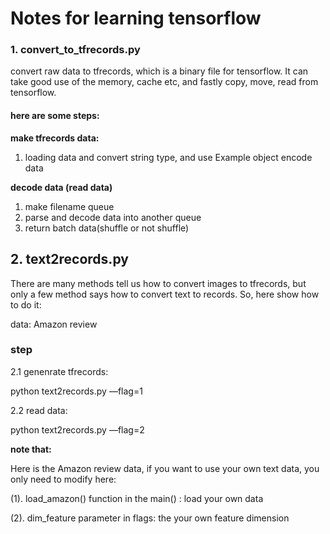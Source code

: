 # Notes for learning tensorflow

### 1. convert_to_tfrecords.py

convert raw data to tfrecords, which is a binary file for tensorflow. It can take good use of the memory, cache etc, and fastly copy, move, read from tensorflow.

#### here are some steps:

**make tfrecords data:**

1. loading data and convert string type, and use Example object encode data

**decode data (read data)**

1. make filename queue
2. parse and decode data into another queue
3. return batch data(shuffle or not shuffle)


## 2. text2records.py

There are many methods tell us how to convert images to tfrecords, but only a few method says how to convert text to records. So, here show how to do it:

data: Amazon review

### step

2.1 genenrate tfrecords:

python text2records.py —flag=1

2.2 read data:

python text2records.py —flag=2

**note that:** 

Here is the Amazon review data, if you want to use your own text data, you only need to modify here:

(1). load_amazon() function in the main() : load your own data

(2). dim_feature parameter in flags: the your own feature dimension














